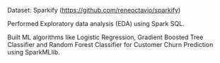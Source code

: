 Dataset: Sparkify (https://github.com/reneoctavio/sparkify)

Performed Exploratory data analysis (EDA) using Spark SQL.

Built ML algorithms like Logistic Regression, Gradient Boosted Tree Classifier and Random Forest Classifier for Customer Churn Prediction using SparkMLlib.
